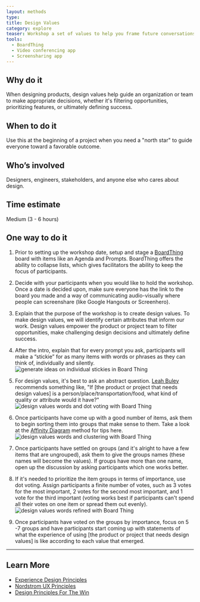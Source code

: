 ```yaml
---
layout: methods
type:
title: Design Values
category: explore
teaser: Workshop a set of values to help you frame future conversations around product success.
tools:
  - BoardThing
  - Video conferencing app
  - Screensharing app
---
```



## Why do it

When designing products, design values help guide an organization or team to make appropriate decisions, whether it's filtering opportunities, prioritizing features, or ultimately defining success.

## When to do it

Use this at the beginning of a project when you need a "north star" to guide everyone toward a favorable outcome.

## Who’s involved

Designers, engineers, stakeholders, and anyone else who cares about design.

## Time estimate

Medium (3 - 6 hours)

## One way to do it

1. Prior to setting up the workshop date, setup and stage a [BoardThing](http://boardthing.com/main) board with items like an Agenda and Prompts. BoardThing offers the ability to collapse lists, which gives facilitators the ability to keep the focus of participants.

2. Decide with your participants when you would like to hold the workshop. Once a date is decided upon, make sure everyone has the link to the board you made and a way of communicating audio-visually where people can screenshare (like Google Hangouts or Screenhero).

3. Explain that the purpose of the workshop is to create design values. To make design values, we will identify certain attributes that inform our work. Design values empower the product or project team to filter opportunities, make challenging design decisions and ultimately define success.

4. After the intro, explain that for every prompt you ask, participants will make a “stickie” for as many items with words or phrases as they can think of, individually and silently.
    ![generate ideas on individual stickies in Board Thing](/img/methods/dv1.png)

5. For design values, it's best to ask an abstract question. [Leah Buley](http://leahbuley.com/) recommends something like, "If [the product or project that needs design values] is a person/place/transportation/food, what kind of quality or attribute would it have?"
    ![design values words and dot voting with Board Thing](/img/methods/dv2.png)

6. Once participants have come up with a good number of items, ask them to begin sorting them into groups that make sense to them. Take a look at the [Affinity Diagram](/methods/affinity-diagram/) method for tips here.
    ![design values words and clustering with Board Thing](/img/methods/dv3.png)

7. Once participants have settled on groups (and it's alright to have a few items that are ungrouped), ask them to give the groups names (these names will become the values). If groups have more than one name, open up the discussion by asking participants which one works better.

8. If it's needed to prioritize the item groups in terms of importance, use dot voting. Assign participants a finite number of votes, such as 3 votes for the most important, 2 votes for the second most important, and 1 vote for the third important (voting works best if participants can't spend all their votes on one item or spread them out evenly).
    ![design values words refined with Board Thing](/img/methods/dv4.png)

9. Once participants have voted on the groups by importance, focus on 5 -7 groups and have participants start coming up with statements of what the experience of using [the product or project that needs design values] is like according to each value that emerged.


---

## Learn More

* [Experience Design Principles](https://uxthink.wordpress.com/2011/02/01/expereince-design-principles/)
* [Nordstrom UX Principles](http://www.justinmarxdesign.com/nordstrom-ux-principles)
* [Design Principles For The Win](http://www.designprinciplesftw.com)
